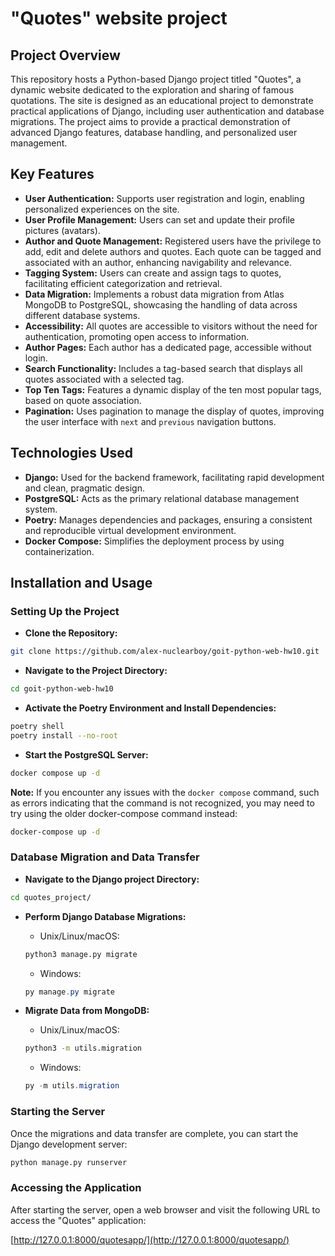# "Quotes" website project

## Project Overview

This repository hosts a Python-based Django project titled "Quotes", a dynamic website dedicated to the exploration and sharing of famous quotations. 
The site is designed as an educational project to demonstrate practical applications of Django, including user authentication and database migrations. 
The project aims to provide a practical demonstration of advanced Django features, database handling, and personalized user management.

## Key Features

- **User Authentication:** Supports user registration and login, enabling personalized experiences on the site.
- **User Profile Management:** Users can set and update their profile pictures (avatars).
- **Author and Quote Management:** Registered users have the privilege to add, edit and delete authors and quotes. Each quote can be tagged and associated with an author, enhancing navigability and relevance.
- **Tagging System:** Users can create and assign tags to quotes, facilitating efficient categorization and retrieval.
- **Data Migration:** Implements a robust data migration from Atlas MongoDB to PostgreSQL, showcasing the handling of data across different database systems.
- **Accessibility:** All quotes are accessible to visitors without the need for authentication, promoting open access to information.
- **Author Pages:** Each author has a dedicated page, accessible without login.
- **Search Functionality:** Includes a tag-based search that displays all quotes associated with a selected tag.
- **Top Ten Tags:** Features a dynamic display of the ten most popular tags, based on quote association.
- **Pagination:** Uses pagination to manage the display of quotes, improving the user interface with `next` and `previous` navigation buttons.

## Technologies Used

- **Django:** Used for the backend framework, facilitating rapid development and clean, pragmatic design.
- **PostgreSQL:** Acts as the primary relational database management system.
- **Poetry:** Manages dependencies and packages, ensuring a consistent and reproducible virtual development environment.
- **Docker Compose:** Simplifies the deployment process by using containerization.

## Installation and Usage

### Setting Up the Project

- **Clone the Repository:**
```bash
git clone https://github.com/alex-nuclearboy/goit-python-web-hw10.git
```

- **Navigate to the Project Directory:**
```bash
cd goit-python-web-hw10
```

- **Activate the Poetry Environment and Install Dependencies:**
```bash
poetry shell
poetry install --no-root
```

- **Start the PostgreSQL Server:**
```bash
docker compose up -d
```

**Note:** If you encounter any issues with the `docker compose` command, such as errors indicating that the command is not recognized, you may need to try using the older docker-compose command instead:
```bash
docker-compose up -d
```

### Database Migration and Data Transfer

- **Navigate to the Django project Directory:**
```bash
cd quotes_project/
```

- **Perform Django Database Migrations:**
    - Unix/Linux/macOS:
    ```bash
    python3 manage.py migrate
    ```
    - Windows:
    ```powershell
    py manage.py migrate
    ```

- **Migrate Data from MongoDB:**
    - Unix/Linux/macOS:
    ```bash
    python3 -m utils.migration
    ```
    - Windows:
    ```powershell
    py -m utils.migration
    ```

### Starting the Server

Once the migrations and data transfer are complete, you can start the Django development server:
```bash
python manage.py runserver
```

### Accessing the Application

After starting the server, open a web browser and visit the following URL to access the "Quotes" application:

[http://127.0.0.1:8000/quotesapp/](http://127.0.0.1:8000/quotesapp/)

